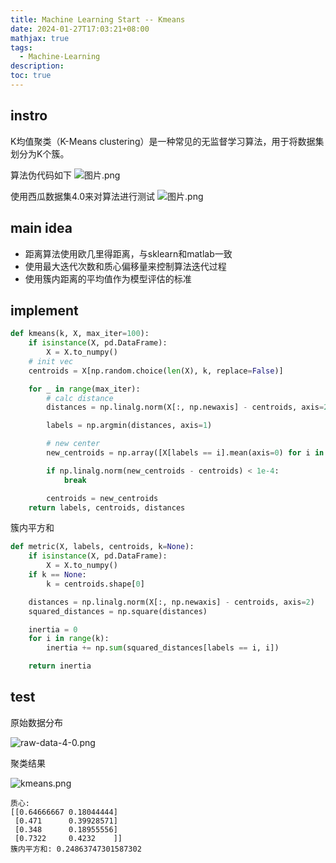 ```yaml
---
title: Machine Learning Start -- Kmeans
date: 2024-01-27T17:03:21+08:00
mathjax: true
tags:
  - Machine-Learning
description: 
toc: true
---
```


## instro

K均值聚类（K-Means clustering）是一种常见的无监督学习算法，用于将数据集划分为K个簇。

算法伪代码如下
![图片.png](https://s2.loli.net/2024/01/27/l7Q3C948J5UyznH.png)

使用西瓜数据集4.0来对算法进行测试
![图片.png](https://s2.loli.net/2024/01/27/8gUIJmxhQ1MvOwc.png)

## main idea

- 距离算法使用欧几里得距离，与sklearn和matlab一致
- 使用最大迭代次数和质心偏移量来控制算法迭代过程
- 使用簇内距离的平均值作为模型评估的标准

## implement

```python
def kmeans(k, X, max_iter=100):
    if isinstance(X, pd.DataFrame):
        X = X.to_numpy()
    # init vec
    centroids = X[np.random.choice(len(X), k, replace=False)]

    for _ in range(max_iter):
        # calc distance
        distances = np.linalg.norm(X[:, np.newaxis] - centroids, axis=2)

        labels = np.argmin(distances, axis=1)

        # new center
        new_centroids = np.array([X[labels == i].mean(axis=0) for i in range(k)])

        if np.linalg.norm(new_centroids - centroids) < 1e-4:
            break

        centroids = new_centroids
    return labels, centroids, distances
```

簇内平方和
```python
def metric(X, labels, centroids, k=None):
    if isinstance(X, pd.DataFrame):
        X = X.to_numpy()
    if k == None:
        k = centroids.shape[0]

    distances = np.linalg.norm(X[:, np.newaxis] - centroids, axis=2)
    squared_distances = np.square(distances)

    inertia = 0
    for i in range(k):
        inertia += np.sum(squared_distances[labels == i, i])

    return inertia
```

## test

原始数据分布

![raw-data-4-0.png](https://s2.loli.net/2024/01/27/3azAEeUpL2FrRqj.png)

聚类结果

![kmeans.png](https://s2.loli.net/2024/01/27/SZk8b5MtgizOTVG.png)

```shell
质心: 
[[0.64666667 0.18044444]
 [0.471      0.39928571]
 [0.348      0.18955556]
 [0.7322     0.4232    ]]
簇内平方和: 0.24863747301587302
```
